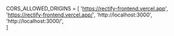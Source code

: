 CORS_ALLOWED_ORIGINS = [
    'https://rectify-frontend.vercel.app',
    'https://rectify-frontend.vercel.app/',
    'http://localhost:3000',
    'http://localhost:3000/',  
]